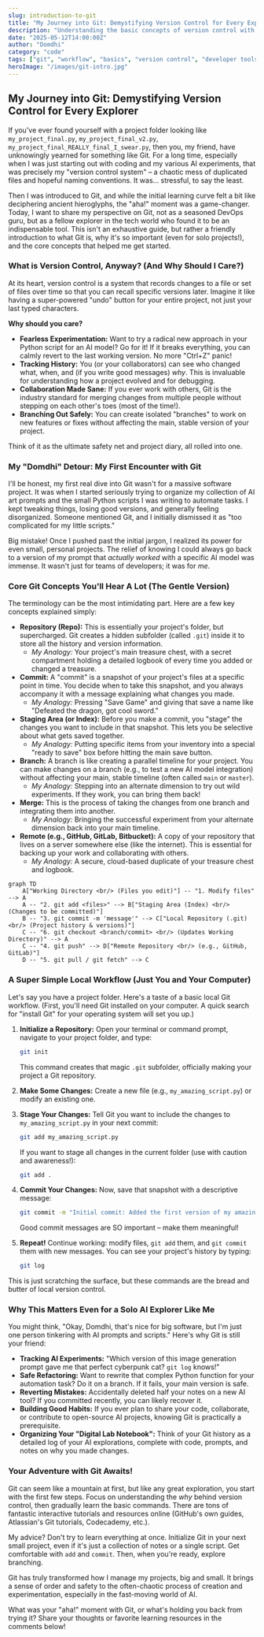 ```yaml
---
slug: introduction-to-git
title: "My Journey into Git: Demystifying Version Control for Every Explorer"
description: "Understanding the basic concepts of version control with Git and why it's a game-changer, even for solo AI projects."
date: "2025-05-12T14:00:00Z"
author: "Domdhi"
category: "code"
tags: ["git", "workflow", "basics", "version control", "developer tools", "coding fundamentals"]
heroImage: "/images/git-intro.jpg"
---
```

## My Journey into Git: Demystifying Version Control for Every Explorer

If you've ever found yourself with a project folder looking like `my_project_final.py`, `my_project_final_v2.py`, `my_project_final_REALLY_final_I_swear.py`, then you, my friend, have unknowingly yearned for something like Git. For a long time, especially when I was just starting out with coding and my various AI experiments, that was precisely my "version control system" – a chaotic mess of duplicated files and hopeful naming conventions. It was... stressful, to say the least.

Then I was introduced to Git, and while the initial learning curve felt a bit like deciphering ancient hieroglyphs, the "aha!" moment was a game-changer. Today, I want to share my perspective on Git, not as a seasoned DevOps guru, but as a fellow explorer in the tech world who found it to be an indispensable tool. This isn't an exhaustive guide, but rather a friendly introduction to what Git is, why it's so important (even for solo projects!), and the core concepts that helped me get started.

### What is Version Control, Anyway? (And Why Should I Care?)

At its heart, version control is a system that records changes to a file or set of files over time so that you can recall specific versions later. Imagine it like having a super-powered "undo" button for your entire project, not just your last typed characters.

**Why should you care?**

*   **Fearless Experimentation:** Want to try a radical new approach in your Python script for an AI model? Go for it! If it breaks everything, you can calmly revert to the last working version. No more "Ctrl+Z" panic!
*   **Tracking History:** You (or your collaborators) can see who changed what, when, and (if you write good messages) *why*. This is invaluable for understanding how a project evolved and for debugging.
*   **Collaboration Made Sane:** If you ever work with others, Git is the industry standard for merging changes from multiple people without stepping on each other's toes (most of the time!).
*   **Branching Out Safely:** You can create isolated "branches" to work on new features or fixes without affecting the main, stable version of your project.

Think of it as the ultimate safety net and project diary, all rolled into one.

### My "Domdhi" Detour: My First Encounter with Git

I'll be honest, my first real dive into Git wasn't for a massive software project. It was when I started seriously trying to organize my collection of AI art prompts and the small Python scripts I was writing to automate tasks. I kept tweaking things, losing good versions, and generally feeling disorganized. Someone mentioned Git, and I initially dismissed it as "too complicated for my little scripts."

Big mistake! Once I pushed past the initial jargon, I realized its power for even small, personal projects. The relief of knowing I could always go back to a version of my prompt that *actually worked* with a specific AI model was immense. It wasn't just for teams of developers; it was for *me*.

### Core Git Concepts You'll Hear A Lot (The Gentle Version)

The terminology can be the most intimidating part. Here are a few key concepts explained simply:

*   **Repository (Repo):** This is essentially your project's folder, but supercharged. Git creates a hidden subfolder (called `.git`) inside it to store all the history and version information.
    *   *My Analogy:* Your project's main treasure chest, with a secret compartment holding a detailed logbook of every time you added or changed a treasure.
*   **Commit:** A "commit" is a snapshot of your project's files at a specific point in time. You decide when to take this snapshot, and you always accompany it with a message explaining what changes you made.
    *   *My Analogy:* Pressing "Save Game" and giving that save a name like "Defeated the dragon, got cool sword."
*   **Staging Area (or Index):** Before you make a commit, you "stage" the changes you want to include in that snapshot. This lets you be selective about what gets saved together.
    *   *My Analogy:* Putting specific items from your inventory into a special "ready to save" box before hitting the main save button.
*   **Branch:** A branch is like creating a parallel timeline for your project. You can make changes on a branch (e.g., to test a new AI model integration) without affecting your main, stable timeline (often called `main` or `master`).
    *   *My Analogy:* Stepping into an alternate dimension to try out wild experiments. If they work, you can bring them back!
*   **Merge:** This is the process of taking the changes from one branch and integrating them into another.
    *   *My Analogy:* Bringing the successful experiment from your alternate dimension back into your main timeline.
*   **Remote (e.g., GitHub, GitLab, Bitbucket):** A copy of your repository that lives on a server somewhere else (like the internet). This is essential for backing up your work and collaborating with others.
    *   *My Analogy:* A secure, cloud-based duplicate of your treasure chest and logbook.

```mermaid
graph TD
    A["Working Directory <br/> (Files you edit)"] -- "1. Modify files" --> A
    A -- "2. git add <files>" --> B["Staging Area (Index) <br/> (Changes to be committed)"]
    B -- "3. git commit -m 'message'" --> C["Local Repository (.git) <br/> (Project history & versions)"]
    C -- "6. git checkout <branch/commit> <br/> (Updates Working Directory)" --> A
    C -- "4. git push" --> D["Remote Repository <br/> (e.g., GitHub, GitLab)"]
    D -- "5. git pull / git fetch" --> C
```

<!-- ![Simple diagram of Git concepts: Repo -> Staging -> Commit, with a Branch off to the side](/images/git-concepts-diagram.jpg) -->
<!-- *(Imagine a simple visual diagram here illustrating these basic Git components and their flow.)* -->



### A Super Simple Local Workflow (Just You and Your Computer)

Let's say you have a project folder. Here's a taste of a basic local Git workflow. (First, you'll need Git installed on your computer. A quick search for "install Git" for your operating system will set you up.)

1.  **Initialize a Repository:**
    Open your terminal or command prompt, navigate to your project folder, and type:
    ```bash
    git init
    ```
    This command creates that magic `.git` subfolder, officially making your project a Git repository.

2.  **Make Some Changes:**
    Create a new file (e.g., `my_amazing_script.py`) or modify an existing one.

3.  **Stage Your Changes:**
    Tell Git you want to include the changes to `my_amazing_script.py` in your next commit:
    ```bash
    git add my_amazing_script.py
    ```
    If you want to stage all changes in the current folder (use with caution and awareness!):
    ```bash
    git add .
    ```

4.  **Commit Your Changes:**
    Now, save that snapshot with a descriptive message:
    ```bash
    git commit -m "Initial commit: Added the first version of my amazing script"
    ```
    Good commit messages are SO important – make them meaningful!

5.  **Repeat!**
    Continue working: modify files, `git add` them, and `git commit` them with new messages. You can see your project's history by typing:
    ```bash
    git log
    ```

This is just scratching the surface, but these commands are the bread and butter of local version control.

### Why This Matters Even for a Solo AI Explorer Like Me

You might think, "Okay, Domdhi, that's nice for big software, but I'm just one person tinkering with AI prompts and scripts." Here's why Git is still your friend:

*   **Tracking AI Experiments:** "Which version of this image generation prompt gave me that perfect cyberpunk cat? `git log` knows!"
*   **Safe Refactoring:** Want to rewrite that complex Python function for your automation task? Do it on a branch. If it fails, your main version is safe.
*   **Reverting Mistakes:** Accidentally deleted half your notes on a new AI tool? If you committed recently, you can likely recover it.
*   **Building Good Habits:** If you ever plan to share your code, collaborate, or contribute to open-source AI projects, knowing Git is practically a prerequisite.
*   **Organizing Your "Digital Lab Notebook":** Think of your Git history as a detailed log of your AI explorations, complete with code, prompts, and notes on why you made changes.

### Your Adventure with Git Awaits!

Git can seem like a mountain at first, but like any great exploration, you start with the first few steps. Focus on understanding the *why* behind version control, then gradually learn the basic commands. There are tons of fantastic interactive tutorials and resources online (GitHub's own guides, Atlassian's Git tutorials, Codecademy, etc.).

My advice? Don't try to learn everything at once. Initialize Git in your next small project, even if it's just a collection of notes or a single script. Get comfortable with `add` and `commit`. Then, when you're ready, explore branching.

Git has truly transformed how I manage my projects, big and small. It brings a sense of order and safety to the often-chaotic process of creation and experimentation, especially in the fast-moving world of AI.

What was your "aha!" moment with Git, or what's holding you back from trying it? Share your thoughts or favorite learning resources in the comments below!